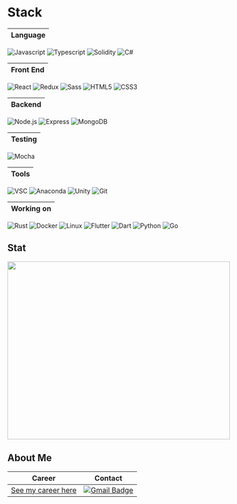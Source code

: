 <div align="left">

 # Stack
 
 |Language|
 |:------:|
 ![Javascript](https://img.shields.io/badge/Javascript-black?style=square&logo=Javascript&logoColor=white)  ![Typescript](https://img.shields.io/badge/Typescript-white?style=square&logo=Typescript&logoColor=black) ![Solidity](https://img.shields.io/badge/Solidity-white?style=square&logo=Solidity&logoColor=black)  ![C#](https://img.shields.io/badge/C%23-white?style=square&logo=C%23&logoColor=black)

|Front End|
|:-------:|
![React](https://img.shields.io/badge/React-white?style=square&logo=React&logoColor=black) ![Redux](https://img.shields.io/badge/Redux-white?style=square&logo=Redux&logoColor=black) ![Sass](https://img.shields.io/badge/Sass-white?style=square&logo=Sass&logoColor=black)
![HTML5](https://img.shields.io/badge/HTML-black?style=flat&logo=HTML5&logoColor=white) ![CSS3](https://img.shields.io/badge/CSS-black?style=square&logo=CSS3&logoColor=white) 

|Backend  |
|:-------:|
![Node.js](https://img.shields.io/badge/Node.js-white?style=square&logo=Javascript&logoColor=black) ![Express](https://img.shields.io/badge/Express-white?style=square&logo=Express&logoColor=black) ![MongoDB](https://img.shields.io/badge/MongoDB-white?style=square&logo=MongoDB&logoColor=black)
 
|Testing  |
|:-------:|
![Mocha](https://img.shields.io/badge/Mocha-white?style=square&logo=Mocha&logoColor=black)
 
|Tools    |
|:-------:|
![VSC](https://img.shields.io/badge/VScode-black?style=square&logo=VisualStudioCode&logoColor=white) ![Anaconda](https://img.shields.io/badge/Anaconda-black?style=square&logo=Anaconda&logoColor=white) ![Unity](https://img.shields.io/badge/Unity-black?style=square&logo=Unity&logoColor=white)
![Git](https://img.shields.io/badge/Git-black?style=square&logo=Git&logoColor=white)

 
|Working on|
|:--------:|
![Rust](https://img.shields.io/badge/Rust-white?style=square&logo=Rust&logoColor=black) ![Docker](https://img.shields.io/badge/Docker-white?style=square&logo=Docker&logoColor=black) ![Linux](https://img.shields.io/badge/Linux-white?style=square&logo=Linux&logoColor=black) 
 ![Flutter](https://img.shields.io/badge/Flutter-white?style=square&logo=Flutter&logoColor=black) ![Dart](https://img.shields.io/badge/dart-white?style=square&logo=dart&logoColor=black) 
![Python](https://img.shields.io/badge/Python-black?style=square&logo=Python&logoColor=white) ![Go](https://img.shields.io/badge/Go-black?style=square&logo=Go&logoColor=white)

## Stat
<a href="https://wakatime.com"><img src="https://wakatime.com/share/@developerasun/cff13d30-a0b0-4e6a-8f25-0c5bbc743349.png" width=500px height=400px/></a>
  
## About Me
|Career|Contact|
|:-----:|:------:|
|[See my career here](https://bit.ly/hello_visitor)|[![Gmail Badge](https://img.shields.io/badge/Gmail-F05032?style=flat-square&logo=Gmail&logoColor=white&link=mailto:nellow1102@gmail.com)](mailto:nellow1102@gmail.com)|
  
</div>

  

